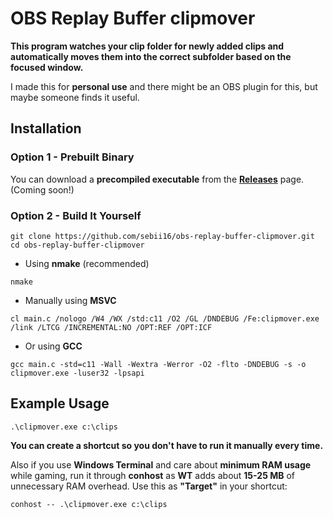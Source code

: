 # OBS Replay Buffer clipmover

**This program watches your clip folder for newly added clips and automatically moves them into the correct subfolder based on the focused window.**

I made this for **personal use** and there might be an OBS plugin for this, but maybe someone finds it useful.

## Installation

### Option 1 - Prebuilt Binary
You can download a **precompiled executable** from the **[Releases](https://github.com/sebii16/obs-replay-buffer-clipmover/releases)** page. (Coming soon!)


### Option 2 - Build It Yourself
```console
git clone https://github.com/sebii16/obs-replay-buffer-clipmover.git
cd obs-replay-buffer-clipmover
```

- Using **nmake** (recommended)
```console
nmake
```

- Manually using **MSVC**
```console
cl main.c /nologo /W4 /WX /std:c11 /O2 /GL /DNDEBUG /Fe:clipmover.exe /link /LTCG /INCREMENTAL:NO /OPT:REF /OPT:ICF
```

- Or using **GCC**
```console
gcc main.c -std=c11 -Wall -Wextra -Werror -O2 -flto -DNDEBUG -s -o clipmover.exe -luser32 -lpsapi
```

## Example Usage

```console
.\clipmover.exe c:\clips
```

**You can create a shortcut so you don't have to run it manually every time.**

Also if you use **Windows Terminal** and care about **minimum RAM usage** while gaming, run it through **conhost** as **WT** adds about **15-25 MB** of unnecessary RAM overhead.
Use this as **"Target"** in your shortcut:
```
conhost -- .\clipmover.exe c:\clips
```
